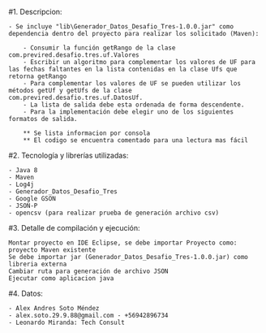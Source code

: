 #1. Descripcion:

	- Se incluye "lib\Generador_Datos_Desafio_Tres-1.0.0.jar" como dependencia dentro del proyecto para realizar los solicitado (Maven):
	
		- Consumir la función getRango de la clase com.previred.desafio.tres.uf.Valores 
		- Escribir un algoritmo para complementar los valores de UF para las fechas faltantes en la lista contenidas en la clase Ufs que retorna getRango 
		- Para complementar los valores de UF se pueden utilizar los métodos getUf y getUfs de la clase com.previred.desafio.tres.uf.DatosUf. 
		- La lista de salida debe esta ordenada de forma descendente. 
		- Para la implementación debe elegir uno de los siguientes formatos de salida.
		
		** Se lista informacion por consola 
		** El codigo se encuentra comentado para una lectura mas fácil

#2. Tecnología y librerías utilizadas:

	- Java 8
	- Maven
	- Log4j
	- Generador_Datos_Desafio_Tres
	- Google GSON
	- JSON-P
	- opencsv (para realizar prueba de generación archivo csv)

#3. Detalle de compilación y ejecución:

	Montar proyecto en IDE Eclipse, se debe importar Proyecto como: proyecto Maven existente
	Se debe importar jar (Generador_Datos_Desafio_Tres-1.0.0.jar) como libreria externa
	Cambiar ruta para generación de archivo JSON
	Ejecutar como aplicacion java
	
#4. Datos:

	- Alex Andres Soto Méndez
	- alex.soto.29.9.88@gmail.com - +56942896734
	- Leonardo Miranda: Tech Consult